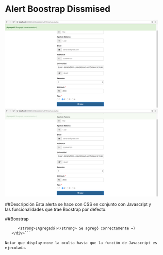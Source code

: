 # Alert Boostrap Dissmised
<img src="alertboostrap1.png" alt="HTML5 Icon" >
<img src="alertboostrap2.png" alt="HTML5 Icon" >

##Descripción
Esta alerta se hace con CSS en conjunto con Javascript y las funcionalidades que trae Boostrap por defecto.

##Boostrap
  ```<div class="alert alert-success" id="myAlert" style="display:none;">
    	<strong>¡Agregadó!</strong> Se agregó correctamente =)
  	 </div>```
	
Notar que display:none la oculta hasta que la función de Javascript es ejecutada.


